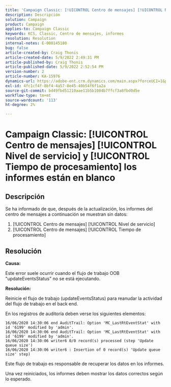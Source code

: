 ```yaml
---
title: 'Campaign Classic: [!UICONTROL Centro de mensajes] [!UICONTROL Nivel de servicio] y [!UICONTROL Tiempo de procesamiento] los informes están en blanco'
description: Descripción
solution: Campaign
product: Campaign
applies-to: Campaign Classic
keywords: KCS, Classic, Centro de mensajes, informes
resolution: Resolution
internal-notes: E-000145180
bug: false
article-created-by: Craig Thonis
article-created-date: 5/9/2022 2:49:31 PM
article-published-by: Craig Thonis
article-published-date: 5/9/2022 2:52:54 PM
version-number: 2
article-number: KA-15976
dynamics-url: https://adobe-ent.crm.dynamics.com/main.aspx?forceUCI=1&pagetype=entityrecord&etn=knowledgearticle&id=7f60453b-a7cf-ec11-a7b5-00224809c196
exl-id: 4fc1cf4f-8bf4-4a57-8e45-40b54f6f1a2a
source-git-commit: bd49fbd51210aae11b5b1084b7ffcf3a8fbd0d5e
workflow-type: tm+mt
source-wordcount: '113'
ht-degree: 2%

---
```


# Campaign Classic: [!UICONTROL Centro de mensajes] [!UICONTROL Nivel de servicio] y [!UICONTROL Tiempo de procesamiento] los informes están en blanco

## Descripción


Se ha informado de que, después de la actualización, los informes del centro de mensajes a continuación se muestran sin datos:

1. [!UICONTROL Centro de mensajes] [!UICONTROL Nivel de servicio]
2. [!UICONTROL Centro de mensajes] [!UICONTROL Tiempo de procesamiento]


## Resolución


<b>Causa: </b>

Este error suele ocurrir cuando el flujo de trabajo OOB &quot;updateEventsStatus&quot; no se está ejecutando.

<b>Resolución:</b>

Reinicie el flujo de trabajo (updateEventsStatus) para reanudar la actividad del flujo de trabajo en el back end.

En los registros de auditoría deben verse los siguientes elementos:


```
16/06/2020 14:30:06 end AuditTrail: Option 'MC_LastRtEventStat' with id '6199' modified by 'admin'.
16/06/2020 14:30:06 end AuditTrail: Option 'MC_LastRtEventStat' with id '6199' modified by 'admin'.
16/06/2020 14:30:06 writer6 0/0 record(s) processed (step 'Update queue size')
16/06/2020 14:30:06 writer6 : Insertion of 0 record(s) 'Update queue size' step)
```


Este flujo de trabajo es responsable de recuperar los datos en los informes.

Una vez reiniciados, los informes deben mostrar los datos correctos según lo esperado.
